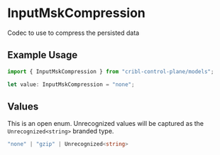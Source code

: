 # InputMskCompression

Codec to use to compress the persisted data

## Example Usage

```typescript
import { InputMskCompression } from "cribl-control-plane/models";

let value: InputMskCompression = "none";
```

## Values

This is an open enum. Unrecognized values will be captured as the `Unrecognized<string>` branded type.

```typescript
"none" | "gzip" | Unrecognized<string>
```